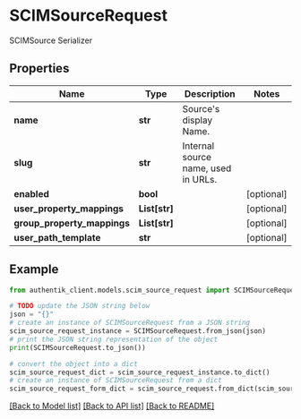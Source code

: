 # SCIMSourceRequest

SCIMSource Serializer

## Properties

Name | Type | Description | Notes
------------ | ------------- | ------------- | -------------
**name** | **str** | Source&#39;s display Name. | 
**slug** | **str** | Internal source name, used in URLs. | 
**enabled** | **bool** |  | [optional] 
**user_property_mappings** | **List[str]** |  | [optional] 
**group_property_mappings** | **List[str]** |  | [optional] 
**user_path_template** | **str** |  | [optional] 

## Example

```python
from authentik_client.models.scim_source_request import SCIMSourceRequest

# TODO update the JSON string below
json = "{}"
# create an instance of SCIMSourceRequest from a JSON string
scim_source_request_instance = SCIMSourceRequest.from_json(json)
# print the JSON string representation of the object
print(SCIMSourceRequest.to_json())

# convert the object into a dict
scim_source_request_dict = scim_source_request_instance.to_dict()
# create an instance of SCIMSourceRequest from a dict
scim_source_request_form_dict = scim_source_request.from_dict(scim_source_request_dict)
```
[[Back to Model list]](../README.md#documentation-for-models) [[Back to API list]](../README.md#documentation-for-api-endpoints) [[Back to README]](../README.md)


